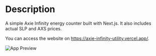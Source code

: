 # Description

A simple Axie Infinity energy counter built with Next.js. It also includes actual SLP and AXS prices.

You can access the website on <a href="https://axie-infinity-utility.vercel.app/" alt="access website">https://axie-infinity-utility.vercel.app/</a>.

![App Preview](https://cdn.discordapp.com/attachments/888101596796452937/926979465060429854/preview.png "App Preview")

